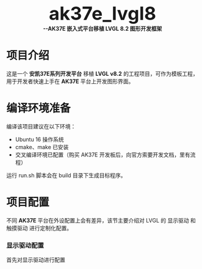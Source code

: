 
<div align='center'>
    <font size='7'><b>ak37e_lvgl8</b></font>
</div>
<center><b>--AK37E 嵌入式平台移植 LVGL 8.2 图形开发框架</b></center>

# 项目介绍
这是一个 **安凯37E系列开发平台** 移植 **LVGL v8.2** 的工程项目，可作为模板工程，用于开发者快速上手在 **AK37E** 平台上开发图形界面。

# 编译环境准备
编译该项目建议在以下环境：

- Ubuntu 16 操作系统
- cmake、make 已安装
- 交叉编译环境已配置（购买 AK37E 开发板后，向官方索要开发文档，里有流程）

运行 run.sh 脚本会在 build 目录下生成目标程序。

# 项目配置
不同 **AK37E** 平台在外设配置上会有差异，该节主要介绍对 LVGL 的 显示驱动 和 触摸驱动 进行定制化配置。

### 显示驱动配置
首先对显示驱动进行配置